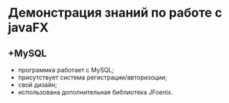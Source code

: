 # Демонстрация знаний по работе с javaFX
## +MySQL

- программка работает с MySQL;
- присутствует система регистрации/авторизоции;
- свой дизайн;
- использована дополнительная библиотека JFoenix.